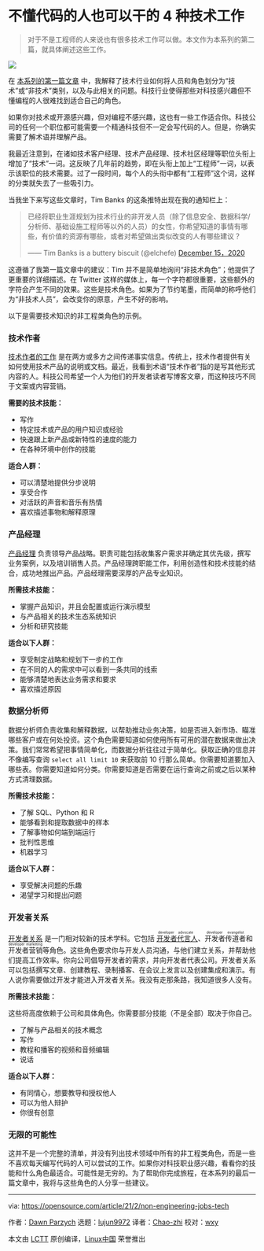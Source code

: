 [#]: collector: (lujun9972)
[#]: translator: (Chao-zhi)
[#]: reviewer: (wxy)
[#]: publisher: ( )
[#]: url: ( )
[#]: subject: (4 tech jobs for people who don't code)
[#]: via: (https://opensource.com/article/21/2/non-engineering-jobs-tech)
[#]: author: (Dawn Parzych https://opensource.com/users/dawnparzych)

不懂代码的人也可以干的 4 种技术工作
======

> 对于不是工程师的人来说也有很多技术工作可以做。本文作为本系列的第二篇，就具体阐述这些工作。

![](https://img.linux.net.cn/data/attachment/album/202103/06/094041jnrriww0g6ggjn0p.jpg)

在 [本系列的第一篇文章][2] 中，我解释了技术行业如何将人员和角色划分为“技术”或“非技术”类别，以及与此相关的问题。科技行业使得那些对科技感兴趣但不懂编程的人很难找到适合自己的角色。

如果你对技术或开源感兴趣，但对编程不感兴趣，这也有一些工作适合你。科技公司的任何一个职位都可能需要一个精通科技但不一定会写代码的人。但是，你确实需要了解术语并理解产品。

我最近注意到，在诸如技术客户经理、技术产品经理、技术社区经理等职位头衔上增加了“技术”一词。这反映了几年前的趋势，即在头衔上加上“工程师”一词，以表示该职位的技术需要。过了一段时间，每个人的头衔中都有“工程师”这个词，这样的分类就失去了一些吸引力。

当我坐下来写这些文章时，Tim Banks 的这条推特出现在我的通知栏上：

> 已经将职业生涯规划为技术行业的非开发人员（除了信息安全、数据科学/分析师、基础设施工程师等以外的人员）的女性，你希望知道的事情有哪些，有价值的资源有哪些，或者对希望做出类似改变的人有哪些建议？
>
> —— Tim Banks is a buttery biscuit (@elchefe) [December 15，2020][3]

这遵循了我第一篇文章中的建议：Tim 并不是简单地询问“非技术角色”；他提供了更重要的详细描述。在 Twitter 这样的媒体上，每一个字符都很重要，这些额外的字符会产生不同的效果。这些是技术角色。如果为了节约笔墨，而简单的称呼他们为“非技术人员”，会改变你的原意，产生不好的影响。

以下是需要技术知识的非工程类角色的示例。

### 技术作者

[技术作者的工作][4] 是在两方或多方之间传递事实信息。传统上，技术作者提供有关如何使用技术产品的说明或文档。最近，我看到术语“技术作者”指的是写其他形式内容的人。科技公司希望一个人为他们的开发者读者写博客文章，而这种技巧不同于文案或内容营销。

**需要的技术技能：**

  * 写作
  * 特定技术或产品的用户知识或经验
  * 快速跟上新产品或新特性的速度的能力
  * 在各种环境中创作的技能

**适合人群：**

  * 可以清楚地提供分步说明
  * 享受合作
  * 对活跃的声音和音乐有热情
  * 喜欢描述事物和解释原理

### 产品经理

[产品经理][5] 负责领导产品战略。职责可能包括收集客户需求并确定其优先级，撰写业务案例，以及培训销售人员。产品经理跨职能工作，利用创造性和技术技能的结合，成功地推出产品。产品经理需要深厚的产品专业知识。

**所需技术技能：**

  * 掌握产品知识，并且会配置或运行演示模型
  * 与产品相关的技术生态系统知识
  * 分析和研究技能

**适合以下人群：**

  * 享受制定战略和规划下一步的工作
  * 在不同的人的需求中可以看到一条共同的线索
  * 能够清楚地表达业务需求和要求
  * 喜欢描述原因

### 数据分析师

数据分析师负责收集和解释数据，以帮助推动业务决策，如是否进入新市场、瞄准哪些客户或在何处投资。这个角色需要知道如何使用所有可用的潜在数据来做出决策。我们常常希望把事情简单化，而数据分析往往过于简单化。获取正确的信息并不像编写查询 `select all limit 10` 来获取前 10 行那么简单。你需要知道要加入哪些表。你需要知道如何分类。你需要知道是否需要在运行查询之前或之后以某种方式清理数据。

**所需技术技能：**

  * 了解 SQL、Python 和 R
  * 能够看到和提取数据中的样本
  * 了解事物如何端到端运行
  * 批判性思维
  * 机器学习

**适合以下人群：**

  * 享受解决问题的乐趣
  * 渴望学习和提出问题

### 开发者关系

[开发者关系][6] 是一门相对较新的技术学科。它包括 <ruby>[开发者代言人][7]<rt> developer advocate</rt></ruby>、<ruby>开发者传道者<rt>developer evangelist</rt></ruby>和<ruby>开发者营销<rt>developer marketing</rt></ruby>等角色。这些角色要求你与开发人员沟通，与他们建立关系，并帮助他们提高工作效率。你向公司倡导开发者的需求，并向开发者代表公司。开发者关系可以包括撰写文章、创建教程、录制播客、在会议上发言以及创建集成和演示。有人说你需要做过开发才能进入开发者关系。我没有走那条路，我知道很多人没有。

**所需技术技能：**

这些将高度依赖于公司和具体角色。你需要部分技能（不是全部）取决于你自己。

  * 了解与产品相关的技术概念
  * 写作
  * 教程和播客的视频和音频编辑
  * 说话

**适合以下人群：**

  * 有同情心，想要教导和授权他人
  * 可以为他人辩护
  * 你很有创意

### 无限的可能性

这并不是一个完整的清单，并没有列出技术领域中所有的非工程类角色，而是一些不喜欢每天编写代码的人可以尝试的工作。如果你对科技职业感兴趣，看看你的技能和什么角色最适合。可能性是无穷的。为了帮助你完成旅程，在本系列的最后一篇文章中，我将与这些角色的人分享一些建议。

--------------------------------------------------------------------------------

via: https://opensource.com/article/21/2/non-engineering-jobs-tech

作者：[Dawn Parzych][a]
选题：[lujun9972][b]
译者：[Chao-zhi](https://github.com/Chao-zhi)
校对：[wxy](https://github.com/wxy)

本文由 [LCTT](https://github.com/LCTT/TranslateProject) 原创编译，[Linux中国](https://linux.cn/) 荣誉推出

[a]: https://opensource.com/users/dawnparzych
[b]: https://github.com/lujun9972
[1]: https://opensource.com/sites/default/files/styles/image-full-size/public/lead-images/tips_map_guide_ebook_help_troubleshooting_lightbulb_520.png?itok=L0BQHgjr (Looking at a map)
[2]: https://linux.cn/article-13168-1.html
[3]: https://twitter.com/elchefe/status/1338933320147750915?ref_src=twsrc%5Etfw
[4]: https://opensource.com/article/17/5/technical-writing-job-interview-tips
[5]: https://opensource.com/article/20/2/product-management-open-source-company
[6]: https://www.marythengvall.com/blog/2019/5/22/what-is-developer-relations-and-why-should-you-care
[7]: https://opensource.com/article/20/10/open-source-developer-advocates
